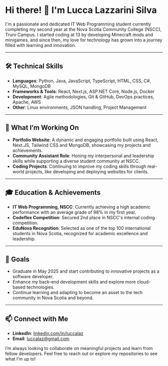# Hi there! 👋 I'm Lucca Lazzarini Silva

I'm a passionate and dedicated IT Web Programming student currently completing my second year at the Nova Scotia Community College (NSCC), Truro Campus. I started coding at 13 by developing Minecraft mods and minigames, and since then, my love for technology has grown into a journey filled with learning and innovation.

---

## 🛠️ Technical Skills

- **Languages**: Python, Java, JavaScript, TypeScript, HTML, CSS, C#, MySQL, MongoDB
- **Frameworks & Tools**: React, Next.js, ASP.NET Core, Node.js, Docker
- **Development**: Agile methodologies, Git & GitHub, DevOps practices, Apache, AWS
- **Other**: Linux environments, JSON handling, Project Management

---

## 🚀 What I’m Working On

- **Portfolio Website**: A dynamic and engaging portfolio built using React, Next.JS, Tailwind CSS and MongoDB, showcasing my projects and achievements.
- **Community Assistant Role**: Honing my interpersonal and leadership skills while supporting a diverse student community at NSCC.
- **Coding Projects**: Continuing to improve my coding skills through real-world projects, like developing and deploying websites for clients.

---

## 🎓 Education & Achievements

- **IT Web Programming, NSCC**: Currently achieving a high academic performance with an average grade of 98% in my first year.
- **Codeflex Competition**: Secured 2nd place in NSCC's internal coding competition.
- **EduNova Recognition**: Selected as one of the top 100 international students in Nova Scotia, recognized for academic excellence and leadership.

---

## 🌱 Goals

- Graduate in May 2025 and start contributing to innovative projects as a software developer.
- Enhance my back-end development skills and explore more cloud-based technologies.
- Continue learning and adapting to become an asset to the tech community in Nova Scotia and beyond.

---

## 📫 Connect with Me

- **LinkedIn**: [linkedin.com/in/luccalaz](https://www.linkedin.com/in/luccalaz)
- **Email**: luccalaz@gmail.com

I’m always looking to collaborate on meaningful projects and learn from fellow developers. Feel free to reach out or explore my repositories to see what I’m up to!
